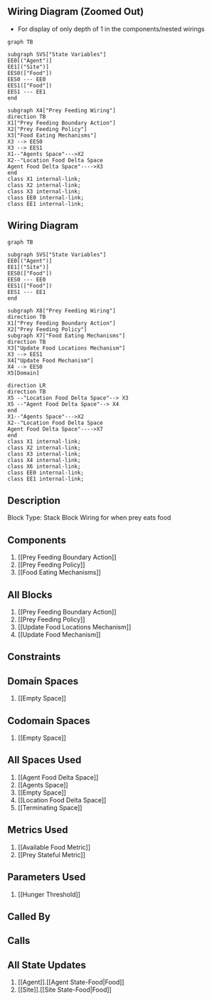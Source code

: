 ## Wiring Diagram (Zoomed Out)

- For display of only depth of 1 in the components/nested wirings
```mermaid
graph TB

subgraph SVS["State Variables"]
EE0[("Agent")]
EE1[("Site")]
EES0(["Food"])
EES0 --- EE0
EES1(["Food"])
EES1 --- EE1
end

subgraph X4["Prey Feeding Wiring"]
direction TB
X1["Prey Feeding Boundary Action"]
X2["Prey Feeding Policy"]
X3["Food Eating Mechanisms"]
X3 --> EES0
X3 --> EES1
X1--"Agents Space"--->X2
X2--"Location Food Delta Space
Agent Food Delta Space"---->X3
end
class X1 internal-link;
class X2 internal-link;
class X3 internal-link;
class EE0 internal-link;
class EE1 internal-link;

```

## Wiring Diagram

```mermaid
graph TB

subgraph SVS["State Variables"]
EE0[("Agent")]
EE1[("Site")]
EES0(["Food"])
EES0 --- EE0
EES1(["Food"])
EES1 --- EE1
end

subgraph X8["Prey Feeding Wiring"]
direction TB
X1["Prey Feeding Boundary Action"]
X2["Prey Feeding Policy"]
subgraph X7["Food Eating Mechanisms"]
direction TB
X3["Update Food Locations Mechanism"]
X3 --> EES1
X4["Update Food Mechanism"]
X4 --> EES0
X5[Domain]

direction LR
direction TB
X5 --"Location Food Delta Space"--> X3
X5 --"Agent Food Delta Space"--> X4
end
X1--"Agents Space"--->X2
X2--"Location Food Delta Space
Agent Food Delta Space"---->X7
end
class X1 internal-link;
class X2 internal-link;
class X3 internal-link;
class X4 internal-link;
class X6 internal-link;
class EE0 internal-link;
class EE1 internal-link;

```

## Description

Block Type: Stack Block
Wiring for when prey eats food
## Components
1. [[Prey Feeding Boundary Action]]
2. [[Prey Feeding Policy]]
3. [[Food Eating Mechanisms]]

## All Blocks
1. [[Prey Feeding Boundary Action]]
2. [[Prey Feeding Policy]]
3. [[Update Food Locations Mechanism]]
4. [[Update Food Mechanism]]

## Constraints

## Domain Spaces
1. [[Empty Space]]

## Codomain Spaces
1. [[Empty Space]]

## All Spaces Used
1. [[Agent Food Delta Space]]
2. [[Agents Space]]
3. [[Empty Space]]
4. [[Location Food Delta Space]]
5. [[Terminating Space]]

## Metrics Used
1. [[Available Food Metric]]
2. [[Prey Stateful Metric]]

## Parameters Used
1. [[Hunger Threshold]]

## Called By

## Calls

## All State Updates
1. [[Agent]].[[Agent State-Food|Food]]
2. [[Site]].[[Site State-Food|Food]]

